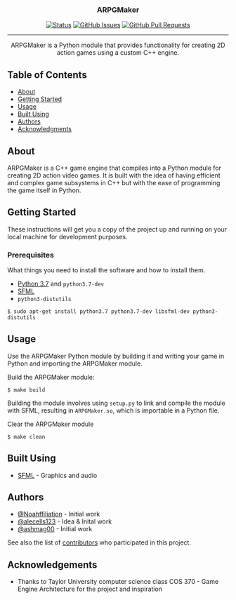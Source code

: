 <h3 align="center">ARPGMaker</h3>

<div align="center">

  [![Status](https://img.shields.io/badge/status-active-success.svg)]() 
  [![GitHub Issues](https://img.shields.io/github/issues/Noahffiliation/ARPGMaker.svg)](https://github.com/Noahffiliation/ARPGMaker/issues)
  [![GitHub Pull Requests](https://img.shields.io/github/issues-pr/Noahffiliation/ARPGMaker.svg)](https://github.com/oahffiliation/ARPGMaker/pulls)
  
</div>

---

<p align="center"> ARPGMaker is a Python module that provides functionality for creating 2D action games using a custom C++ engine.
    <br> 
</p>

## Table of Contents
- [About](#about)
- [Getting Started](#getting_started)
- [Usage](#usage)
- [Built Using](#built_using)
- [Authors](#authors)
- [Acknowledgments](#acknowledgement)

## About <a name = "about"></a>
ARPGMaker is a C++ game engine that compiles into a Python module for creating 2D action video games. It is built with the idea of having efficient and complex game subsystems in C++ but with the ease of programming the game itself in Python.

## Getting Started <a name = "getting_started"></a>
These instructions will get you a copy of the project up and running on your local machine for development purposes.

### Prerequisites
What things you need to install the software and how to install them.

- [Python 3.7](https://www.python.org/downloads/) and `python3.7-dev`
- [SFML](https://www.sfml-dev.org/tutorials/2.5)
- `python3-distutils`
```
$ sudo apt-get install python3.7 python3.7-dev libsfml-dev python3-distutils
```

## Usage <a name="usage"></a>
Use the ARPGMaker Python module by building it and writing your game in Python and importing the ARPGMaker module.

Build the ARPGMaker module:
```
$ make build
```
Building the module involves using `setup.py` to link and compile the module with SFML, resulting in `ARPGMaker.so`, which is importable in a Python file.

Clear the ARPGMaker module
```
$ make clean
```

## Built Using <a name = "built_using"></a>
- [SFML](https://www.sfml-dev.org/tutorials/2.5) - Graphics and audio

## Authors <a name = "authors"></a>
- [@Noahffiliation](https://github.com/Noahffiliation) - Initial work
- [@alecells123](https://github.com/alecells123) - Idea & Inital work
- [@ashmag00](https://github.com/ashmag00) - Initial work

See also the list of [contributors](https://github.com/Noahffiliation/ARPGMaker/contributors) who participated in this project.

## Acknowledgements <a name = "acknowledgement"></a>
- Thanks to Taylor University computer science class COS 370 - Game Engine Architecture for the project and inspiration
